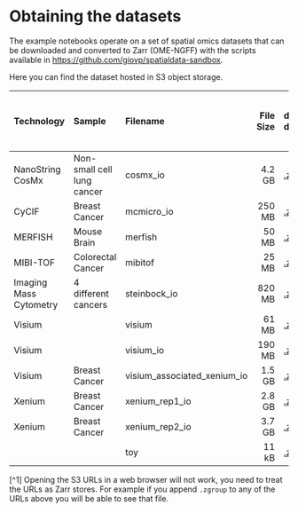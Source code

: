 # Obtaining the datasets

The example notebooks operate on a set of spatial omics datasets that can be downloaded and converted to Zarr (OME-NGFF) with the scripts available in https://github.com/giovp/spatialdata-sandbox.

Here you can find the dataset hosted in S3 object storage.

| Technology           |Sample                    |           Filename          |File Size|                                                  download data                                 |   work with data remotely  [^1]                                                            |
|:---------------------|:-------------------------|:----------------------------|--------:|:-----------------------------------------------------------------------------------------------|:------------------------------------------------------------------------------------------ |
|NanoString CosMx      |Non-small cell lung cancer|          cosmx_io           |4.2 GB   |[.zarr.zip](https://s3.embl.de/spatialdata/spatialdata-sandbox/cosmx_io.zip)                    | [S3](https://s3.embl.de/spatialdata/spatialdata-sandbox/cosmx_io.zarr/)                    |
|CyCIF                 |Breast Cancer             |         mcmicro_io          |250 MB   |[.zarr.zip](https://s3.embl.de/spatialdata/spatialdata-sandbox/mcmicro_io.zip)                  | [S3](https://s3.embl.de/spatialdata/spatialdata-sandbox/mcmicro_io.zarr/)                  |
|MERFISH               |Mouse Brain               |           merfish           |50 MB    |[.zarr.zip](https://s3.embl.de/spatialdata/spatialdata-sandbox/merfish.zip)                     | [S3](https://s3.embl.de/spatialdata/spatialdata-sandbox/merfish.zarr/)                     |
|MIBI-TOF              |Colorectal Cancer         |           mibitof           |25 MB    |[.zarr.zip](https://s3.embl.de/spatialdata/spatialdata-sandbox/mibitof.zip)                     | [S3](https://s3.embl.de/spatialdata/spatialdata-sandbox/mibitof.zarr/)                     |
|Imaging Mass Cytometry|4 different cancers       |        steinbock_io         |820 MB   |[.zarr.zip](https://s3.embl.de/spatialdata/spatialdata-sandbox/steinbock_io.zip)                | [S3](https://s3.embl.de/spatialdata/spatialdata-sandbox/steinbock_io.zarr/)                |
|Visium                |                          |           visium            |61 MB    |[.zarr.zip](https://s3.embl.de/spatialdata/spatialdata-sandbox/visium.zip)                      | [S3](https://s3.embl.de/spatialdata/spatialdata-sandbox/visium.zarr/)                      |
|Visium                |                          |          visium_io          |190 MB   |[.zarr.zip](https://s3.embl.de/spatialdata/spatialdata-sandbox/visium_io.zip)                   | [S3](https://s3.embl.de/spatialdata/spatialdata-sandbox/visium_io.zarr/)                   |
|Visium                |Breast Cancer             | visium_associated_xenium_io |1.5 GB   |[.zarr.zip](https://s3.embl.de/spatialdata/spatialdata-sandbox/visium_associated_xenium_io.zip) | [S3](https://s3.embl.de/spatialdata/spatialdata-sandbox/visium_associated_xenium_io.zarr/) |
|Xenium                |Breast Cancer             |       xenium_rep1_io        |2.8 GB   |[.zarr.zip](https://s3.embl.de/spatialdata/spatialdata-sandbox/xenium_rep1_io.zip)              | [S3](https://s3.embl.de/spatialdata/spatialdata-sandbox/xenium_rep1_io.zarr/)              |
|Xenium                |Breast Cancer             |       xenium_rep2_io        |3.7 GB   |[.zarr.zip](https://s3.embl.de/spatialdata/spatialdata-sandbox/xenium_rep2_io.zip)              | [S3](https://s3.embl.de/spatialdata/spatialdata-sandbox/xenium_rep2_io.zarr/)              |
|                      |                          |             toy             |11 kB    |[.zarr.zip](https://s3.embl.de/spatialdata/spatialdata-sandbox/toy.zip)                         | [S3](https://s3.embl.de/spatialdata/spatialdata-sandbox/toy.zarr/)                         |

[^1] Opening the S3 URLs in a web browser will not work, you need to treat the URLs as Zarr stores. For example if you append `.zgroup` to any of the URLs above you will be able to see that file.
